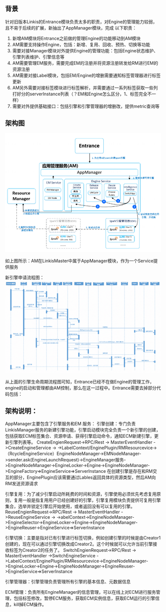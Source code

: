 ## 背景
针对旧版本Linkis的Entrance模块负责太多的职责，对Engine的管理能力较弱，且不易于后续的扩展，新抽出了AppManager模块，完成
以下职责：
1. 新增AM模块将Entrance之前做的管理Engine的功能移动到AM模块
2. AM需要支持操作Engine，包括：新增、复用、回收、预热、切换等功能
3. 需要对接Manager模块对外提供Engine的管理功能：包括Engine状态维护、引擎列表维护、引擎信息等
4. AM需要管理EM服务，需要完成EM的注册并将资源注册转发给RM进行EM的资源注册
5. AM需要对接Label模块，包括EM/Engine的增删需要通知标签管理器进行标签更新
6. AM另外需要对接标签模块进行标签解析，并需要通过一系列标签获取一些列打好分的serverInstance列表（？EM和Engine怎么区分，1、标签完全不一样）
7. 需要对外提供基础接口：包括引擎和引擎管理器的增删改，提供metric查询等

## 架构图

![](../../../Images/Architecture/AppManager-03.png)

如上图所示：AM在LinkisMaster中属于AppManager模块，作为一个Service提供服务

新引擎申请流程图：
![](../../../Images/Architecture/AppManager-02.png)


从上面的引擎生命周期流程图可知，Entrance已经不在做Engine的管理工作，engine的启动和管理都由AM控制，那么在这一过程中。Entrance需要去掉部分代码包括：

## 架构说明：
AppManager主要包含了引擎服务和EM 服务：
引擎创建：专门负责LinkisManager服务的新建引擎功能，引擎启动模块完全负责一个新引擎的创建，包括获取ECM标签集合、资源申请、获得引擎启动命令，通知ECM新建引擎，更新引擎列表等。
CreateEngienRequest->RPC/Rest -> MasterEventHandler ->CreateEngineService ->
->LabelContext/EnginePlugin/RMResourcevice->（RcycleEngineService）EngineNodeManager->EMNodeManager->sender.ask(EngineLaunchRequest)->EngineManager服务->EngineNodeManager->EngineLocker->Engine->EngineNodeManager->EngineFactory=&gt;EngineService=&gt;ServerInstance
在创建引擎是存在和RM交互的部分，EnginePlugin应该需要通过Lables返回具体的资源类型，然后AM向RM发送资源请求

引擎复用：为了减少引擎启动所耗费的时间和资源，引擎使用必须优先考虑复用原则，复用一般是指复用用户已经创建好的引擎，引擎复用模块负责提供可复用引擎集合，选举并锁定引擎后开始使用，或者返回没有可以复用的引擎。
ReuseEngienRequest->RPC/Rest -> MasterEventHandler ->ReuseEngineService ->
->abelContext->EngineNodeManager->EngineSelector->EngineLocker->Engine->EngineNodeManager->EngineReuser->EngineService=&gt;ServerInstance

引擎切换：主要是指对已有引擎进行标签切换，例如创建引擎的时候是由Creator1创建的，现在可以通过引擎切换改成Creator2。这个时候就可以允许当前引擎接收标签为Creator2的任务了。
SwitchEngienRequest->RPC/Rest -> MasterEventHandler ->SwitchEngineService ->LabelContext/EnginePlugin/RMResourcevice->EngineNodeManager->EngineLocker->Engine->EngineNodeManager->EngineReuser->EngineService=&gt;ServerInstance

引擎管理器：引擎管理负责管理所有引擎的基本信息、元数据信息

ECM管理：负责所有EngineManager的信息管理，可以在线上对ECM进行服务管理，包括标签修改，暂停ECM服务，获取ECM实例信息，获取ECM运行的引擎信息，kill掉ECM操作。
